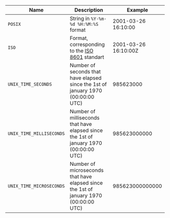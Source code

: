 |Name|Description|Example|
|---|---|---|
|`POSIX`|String in `%Y-%m-%d %H:%M:%S` format|2001-03-26 16:10:00|
|`ISO`|Format, corresponding to the [ISO 8601](https://ru.wikipedia.org/wiki/ISO_8601) standart|2001-03-26 16:10:00Z|
|`UNIX_TIME_SECONDS`|Number of seconds that have elapsed since the 1st of january 1970 (00:00:00 UTC)|985623000|
|`UNIX_TIME_MILLISECONDS`|Number of milliseconds that have elapsed since the 1st of january 1970 (00:00:00 UTC)|985623000000|
|`UNIX_TIME_MICROSECONDS`|Number of microseconds that have elapsed since the 1st of january 1970 (00:00:00 UTC)|985623000000000|